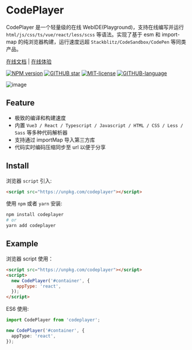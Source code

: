 # CodePlayer

CodePlayer 是一个轻量级的在线 WebIDE(Playground)，支持在线编写并运行 `html/js/css/ts/vue/react/less/scss` 等语法。实现了基于 esm 和 import-map 的纯浏览器构建，运行速度远超 `Stackblitz/CodeSandbox/CodePen` 等同类产品。

<p>
  <a href="https://sandbox-docs.fe-dev.cn">在线文档</a> | 
  <a href="https://sandbox.fe-dev.cn">在线体验</a>
</p>

[![NPM version](https://img.shields.io/npm/v/codeplayer.svg)](https://www.npmjs.com/package/codeplayer)
[![GITHUB star](https://img.shields.io/github/stars/zh-lx/codeplayer.svg)](https://github.com/zh-lx/codeplayer)
[![MIT-license](https://img.shields.io/npm/l/code-inspector.svg)](https://opensource.org/licenses/MIT)
[![GITHUB-language](https://img.shields.io/github/languages/top/zh-lx/codeplayer.svg)](https://github.com/zh-lx/codeplayer)

![image](https://github.com/zh-lx/codeplayer/assets/73059627/e2df9937-3e36-433d-ad8d-89e19ed72eb8)

## Feature

- 极致的编译和构建速度
- 内置 `Vue3 / React / Typescript / Javascript / HTML / CSS / Less / Sass` 等多种代码解析器
- 支持通过 importMap 导入第三方库
- 代码实时编码压缩同步至 url 以便于分享

## Install

浏览器 `script` 引入:

```html
<script src="https://unpkg.com/codeplayer"></script>
```

使用 `npm` 或者 `yarn` 安装:

```perl
npm install codeplayer
# or
yarn add codeplayer
```

## Example

浏览器 script 使用：

```html
<script src="https://unpkg.com/codeplayer"></script>
<script>
  new CodePlayer('#container', {
    appType: 'react',
  });
</script>
```

ES6 使用:

```ts
import CodePlayer from 'codeplayer';

new CodePlayer('#container', {
  appType: 'react',
});
```
